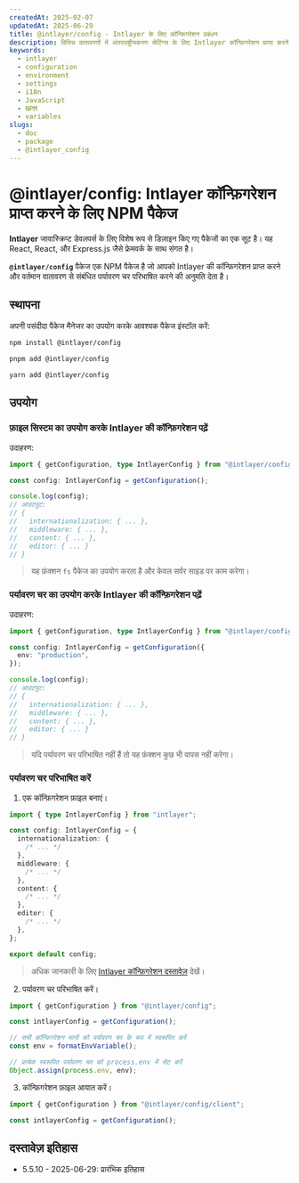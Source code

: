 ```yaml
---
createdAt: 2025-02-07
updatedAt: 2025-06-29
title: @intlayer/config - Intlayer के लिए कॉन्फ़िगरेशन प्रबंधन
description: विभिन्न वातावरणों में अंतरराष्ट्रीयकरण सेटिंग्स के लिए Intlayer कॉन्फ़िगरेशन प्राप्त करने और पर्यावरण चर परिभाषित करने के लिए NPM पैकेज।
keywords:
  - intlayer
  - configuration
  - environment
  - settings
  - i18n
  - JavaScript
  - NPM
  - variables
slugs:
  - doc
  - package
  - @intlayer_config
---
```


# @intlayer/config: Intlayer कॉन्फ़िगरेशन प्राप्त करने के लिए NPM पैकेज

**Intlayer** जावास्क्रिप्ट डेवलपर्स के लिए विशेष रूप से डिज़ाइन किए गए पैकेजों का एक सूट है। यह React, React, और Express.js जैसे फ्रेमवर्क के साथ संगत है।

**`@intlayer/config`** पैकेज एक NPM पैकेज है जो आपको Intlayer की कॉन्फ़िगरेशन प्राप्त करने और वर्तमान वातावरण से संबंधित पर्यावरण चर परिभाषित करने की अनुमति देता है।

## स्थापना

अपनी पसंदीदा पैकेज मैनेजर का उपयोग करके आवश्यक पैकेज इंस्टॉल करें:

```bash packageManager="npm"
npm install @intlayer/config
```

```bash packageManager="pnpm"
pnpm add @intlayer/config
```

```bash packageManager="yarn"
yarn add @intlayer/config
```

## उपयोग

### फ़ाइल सिस्टम का उपयोग करके Intlayer की कॉन्फ़िगरेशन पढ़ें

उदाहरण:

```ts
import { getConfiguration, type IntlayerConfig } from "@intlayer/config";

const config: IntlayerConfig = getConfiguration();

console.log(config);
// आउटपुट:
// {
//   internationalization: { ... },
//   middleware: { ... },
//   content: { ... },
//   editor: { ... }
// }
```

> यह फ़ंक्शन `fs` पैकेज का उपयोग करता है और केवल सर्वर साइड पर काम करेगा।

### पर्यावरण चर का उपयोग करके Intlayer की कॉन्फ़िगरेशन पढ़ें

उदाहरण:

```ts
import { getConfiguration, type IntlayerConfig } from "@intlayer/config/client";

const config: IntlayerConfig = getConfiguration({
  env: "production",
});

console.log(config);
// आउटपुट:
// {
//   internationalization: { ... },
//   middleware: { ... },
//   content: { ... },
//   editor: { ... }
// }
```

> यदि पर्यावरण चर परिभाषित नहीं हैं तो यह फ़ंक्शन कुछ भी वापस नहीं करेगा।

### पर्यावरण चर परिभाषित करें

1. एक कॉन्फ़िगरेशन फ़ाइल बनाएं।

```ts fileName="intlayer.config.ts"
import { type IntlayerConfig } from "intlayer";

const config: IntlayerConfig = {
  internationalization: {
    /* ... */
  },
  middleware: {
    /* ... */
  },
  content: {
    /* ... */
  },
  editor: {
    /* ... */
  },
};

export default config;
```

> अधिक जानकारी के लिए [Intlayer कॉन्फ़िगरेशन दस्तावेज़](https://github.com/aymericzip/intlayer/blob/main/docs/docs/hi/configuration.md) देखें।

2. पर्यावरण चर परिभाषित करें।

```ts
import { getConfiguration } from "@intlayer/config";

const intlayerConfig = getConfiguration();

// सभी कॉन्फ़िगरेशन मानों को पर्यावरण चर के रूप में स्वरूपित करें
const env = formatEnvVariable();

// प्रत्येक स्वरूपित पर्यावरण चर को process.env में सेट करें
Object.assign(process.env, env);
```

3. कॉन्फ़िगरेशन फ़ाइल आयात करें।

```ts
import { getConfiguration } from "@intlayer/config/client";

const intlayerConfig = getConfiguration();
```

## दस्तावेज़ इतिहास

- 5.5.10 - 2025-06-29: प्रारंभिक इतिहास
